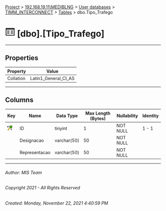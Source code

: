 #### 

[Project](../../../../index.md) > [192.168.19.11\\MEDIBLNG](../../../index.md) > [User databases](../../index.md) > [TIMM_INTERCONNECT](../index.md) > [Tables](Tables.md) > dbo.Tipo_Trafego

# ![Tables](../../../../Images/Table32.png) [dbo].[Tipo_Trafego]

---

## <a name="#properties"></a>Properties

| Property | Value |
|---|---|
| Collation | Latin1_General_CI_AS |


---

## <a name="#columns"></a>Columns

| Key | Name | Data Type | Max Length (Bytes) | Nullability | Identity |
|---|---|---|---|---|---|
| [![Cluster Primary Key PK_Tipo_Trafego: ID](../../../../Images/pkcluster.png)](#indexes) | ID | tinyint | 1 | NOT NULL | 1 - 1 |
|  | Designacao | varchar(50) | 50 | NOT NULL |  |
|  | Representacao | varchar(50) | 50 | NOT NULL |  |


---

###### Author:  MIS Team

###### Copyright 2021 - All Rights Reserved

###### Created: Monday, November 22, 2021 4:40:59 PM

